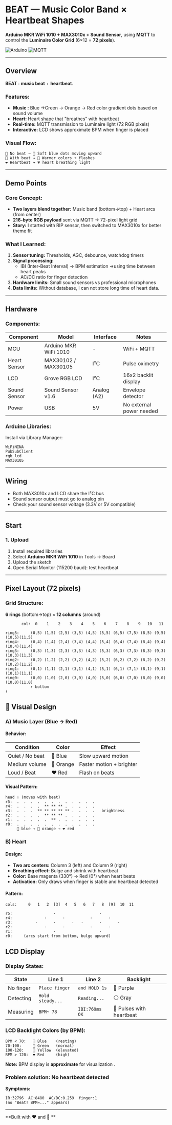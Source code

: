 # BEAT — Music Color Band × Heartbeat Shapes

**Arduino MKR WiFi 1010 + MAX3010x + Sound Sensor**, using **MQTT** to control the **Luminaire Color Grid** (6×12 = **72 pixels**).

![Arduino](https://img.shields.io/badge/Arduino-MKR_WiFi_1010-00979D?style=flat&logo=arduino)
![MQTT](https://img.shields.io/badge/MQTT-Protocol-660066?style=flat)

---

## Overview

**BEAT** : **music beat**   +   **heartbeat**.

### Features:
* **Music :** Blue →Green → Orange → Red color gradient dots based on sound volume
* **Heart:** Heart shape that "breathes" with heartbeat
* **Real-time:** MQTT transmission to Luminaire light  (72 RGB pixels)
* **Interactive:** LCD shows approximate BPM when finger is placed

### Visual Flow:
```
🎵 No beat → 💙 Soft blue dots moving upward
🎵 With beat → 🧡 Warmer colors + flashes
❤️ Heartbeat → 💗 heart breathing light
```

---

## Demo Points 

### Core Concept:
* **Two layers blend together:** Music band (bottom→top) + Heart arcs (from center)
* **216-byte RGB payload** sent via MQTT → 72-pixel light grid
* **Story:** I started with RIP sensor, then switched to MAX3010x for better theme fit

### What I Learned:
1. **Sensor tuning:** Thresholds, AGC, debounce, watchdog timers
2. **Signal processing:** 
   - IBI (Inter-Beat Interval) → BPM estimation →using time between heart peaks
   - AC/DC ratio for finger detection
3. **Hardware limits:** Small sound sensors vs professional microphones
4. **Data limits:**  Without database, I can not store long time of heart data.

---

## Hardware

### Components:
| Component | Model | Interface | Notes |
|-----------|-------|-----------|-------|
| MCU | Arduino MKR WiFi 1010 | - | WiFi + MQTT |
| Heart Sensor | MAX30102 / MAX30105 | I²C | Pulse oximetry |
| LCD | Grove RGB LCD | I²C | 16x2 backlit display |
| Sound Sensor | Sound Sensor v1.6 | Analog (A2) | Envelope detector |
| Power | USB | 5V | No external power needed |

### Arduino Libraries:
Install via Library Manager:
```
WiFiNINA
PubSubClient
rgb_lcd
MAX30105
```

---

## Wiring

* Both MAX3010x and LCD share the I²C bus
* Sound sensor output must go to analog pin
* Check your sound sensor voltage (3.3V or 5V compatible)

---

## Start

### 1. Upload
1. Install required libraries
2. Select **Arduino MKR WiFi 1010** in Tools → Board
3. Upload the sketch
4. Open Serial Monitor (115200 baud): test heartbeat

---

## Pixel Layout (72 pixels)

### Grid Structure:
**6 rings** (bottom→top) × **12 columns** (around)

```
       col:  0    1    2    3    4    5    6    7    8    9   10   11

ring5:     (0,5) (1,5) (2,5) (3,5) (4,5) (5,5) (6,5) (7,5) (8,5) (9,5) (10,5)(11,5)
ring4:     (0,4) (1,4) (2,4) (3,4) (4,4) (5,4) (6,4) (7,4) (8,4) (9,4) (10,4)(11,4)
ring3:     (0,3) (1,3) (2,3) (3,3) (4,3) (5,3) (6,3) (7,3) (8,3) (9,3) (10,3)(11,3)
ring2:     (0,2) (1,2) (2,2) (3,2) (4,2) (5,2) (6,2) (7,2) (8,2) (9,2) (10,2)(11,2)
ring1:     (0,1) (1,1) (2,1) (3,1) (4,1) (5,1) (6,1) (7,1) (8,1) (9,1) (10,1)(11,1)
ring0:     (0,0) (1,0) (2,0) (3,0) (4,0) (5,0) (6,0) (7,0) (8,0) (9,0) (10,0)(11,0)
           ↑ bottom                                                            ↑
```

## 🎨 Visual Design

### A) Music Layer (Blue → Red)

#### Behavior:
| Condition | Color | Effect |
|-----------|-------|--------|
| Quiet / No beat | 💙 Blue | Slow upward motion |
| Medium volume | 🧡 Orange | Faster motion + brighter |
| Loud / Beat | ❤️ Red | Flash on beats |

#### Visual Pattern:
```
head ↑ (moves with beat)
r5:  .  .  .  .  .  .  .  .  .  .  .  .
r4:  .  .  .  .  ** ** ** .  .  .  .  .
r3:  .  .  .  ** ** ** ** ** .  .  .  .   brightness
r2:  .  .  .  .  ** ** ** .  .  .  .  .
r1:  .  .  .  .  .  ** .  .  .  .  .  .
r0:  .  .  .  .  .  .  .  .  .  .  .  .
     💙 blue → 🧡 orange → ❤️ red
```

### B) Heart  

#### Design:
* **Two arc centers:** Column 3 (left) and Column 9 (right)
* **Breathing effect:** Bulge and shrink with heartbeat
* **Color:** Base magenta (330°) → Red (0°) when heart beats
* **Activation:** Only draws when finger is stable and heartbeat detected

#### Pattern:
```
cols:     0   1   2  [3]  4   5   6   7   8  [9]  10  11
          
r5:                  ·                   ·
r4:              ·       ·           ·       ·
r3:          ·       ·       ·   ·       ·       ·
r2:              ·       ·           ·       ·
r1:                  ·                   ·
r0:     (arcs start from bottom, bulge upward)

```

## LCD Display

### Display States:

| State | Line 1 | Line 2 | Backlight |
|-------|--------|--------|-----------|
| No finger | `Place finger` | `and HOLD 1s` | 💜 Purple |
| Detecting | `Hold steady...` | `Reading...` | ⚪ Gray |
| Measuring | `BPM~ 78` | `IBI:769ms OK` | 💓 Pulses with heartbeat |

### LCD Backlight Colors (by BPM):
```
BPM < 70:   💙 Blue    (resting)
70-100:     💚 Green   (normal)
100-120:    💛 Yellow  (elevated)
BPM > 120:  ❤️ Red     (high)
```

**Note:** BPM display is **approximate** for visualization .  

### Problem solution: No heartbeat detected

**Symptoms:**

```
IR:32796  AC:8480  AC/DC:0.259  finger:1
(no "Beat! BPM≈..." appears)
```

---

**Built with ❤️ and 🎵 **

